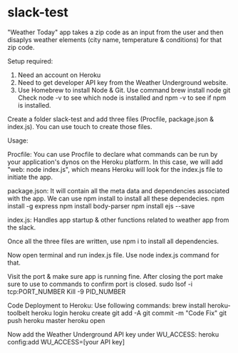 # slack-test

"Weather Today" app takes a zip code as an input from the user and then disaplys weather elements (city name, temperature & conditions) for that zip code. 

Setup required:
1. Need an account on Heroku
2. Need to get developer API key from the Weather Underground website.
3. Use Homebrew to install Node & Git. Use command brew install node git
Check node -v to see which node is installed and npm -v to see if npm is installed.

Create a folder slack-test and add three files (Procfile, package.json & index.js). You can use touch to create those files.

Usage:

Procfile: You can use Procfile to declare what commands can be run by your application's dynos on the Heroku platform. In this case, we will add "web: node index.js", which means Heroku will look for the index.js file to initiate the app.

package.json: It will contain all the meta data and dependencies associated with the app. We can use npm install to install all these dependecies.
npm install -g express
npm install body-parser
npm install ejs --save

index.js: Handles app startup & other functions related to weather app from the slack.

Once all the three files are written, use npm i to install all dependencies.

Now open terminal and run index.js file. Use node index.js command for that.

Visit the port & make sure app is running fine.
After closing the port make sure to use to commands to confirm port is closed.
sudo lsof -i tcp:PORT_NUMBER
Kill -9 PID_NUMBER

Code Deployment to Heroku:
Use following commands:
brew install heroku-toolbelt
heroku login
heroku create
git add -A
git commit -m "Code Fix"
git push heroku master
heroku open

Now add the Weather Underground API key under WU_ACCESS: heroku config:add WU_ACCESS=[your API key]



